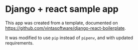 # Django + react sample app
This app was created from a template, documented on https://github.com/vintasoftware/django-react-boilerplate.

It was modified to use `pip` instead of `pipenv`, and with updated requirements.